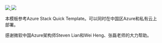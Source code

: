 <a href="https://portal.azure.cn/#create/Microsoft.Template/uri/https%3A%2F%2Fraw.githubusercontent.com%2Fahpeng%2FAzureStack-QuickStart-Templates%2Fmaster%2F%2Fmesos-windows-jumpbox%2Fazuredeploy.json" target="_blank">
    <img src="http://azuredeploy.net/deploybutton.png"/>
</a>
<a href="http://armviz.io/#/?load=/https%3A%2F%2Fraw.githubusercontent.com%2Fahpeng%2FAzureStack-QuickStart-Templates%2Fmaster%2F%2Fmesos-windows-jumpbox%2Fazuredeploy.json" target="_blank">
    <img src="http://armviz.io/visualizebutton.png"/>
</a>

本模板参考Azure Stack Quick Template。可以同时在中国区Azure和私有云上部署。

感谢微软中国Azure架构师Steven Lian和Wei Heng、张磊老师的大力帮助。


